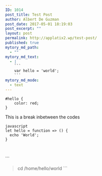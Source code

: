 ```yaml
---
ID: 1014
post_title: Test Post
author: Albert De Guzman
post_date: 2017-05-01 18:19:03
post_excerpt: ""
layout: post
permalink: http://applatix2.wp/test-post/
published: true
mytory_md_path:
  - ""
mytory_md_text:
  - |
    ```
    var hello = 'world';
    ```
mytory_md_mode:
  - text
---
```

<pre><code class="css">#hello {
    color: red;
}
</code></pre>

<p>This is a break inbetween the codes</p>

<p><code>javascript
let hello = function =&gt; () {
  echo 'World';
}</code></p>

<p><br /></p>

<p>```</p>

<blockquote>
  <p>cd /home/hello/world
  ```</p>
</blockquote>